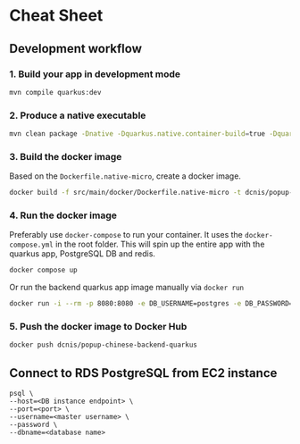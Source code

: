 # Cheat Sheet

## Development workflow

### 1. Build your app in development mode

```bash
mvn compile quarkus:dev
```

### 2. Produce a native executable
```bash
mvn clean package -Dnative -Dquarkus.native.container-build=true -Dquarkus.container-image.build=true -Dquarkus.profile=prod
```

### 3. Build the docker image
Based on the `Dockerfile.native-micro`, create a docker image.
    
```bash
docker build -f src/main/docker/Dockerfile.native-micro -t dcnis/popup-chinese-backend-quarkus .
```

### 4. Run the docker image
Preferably use `docker-compose` to run your container. It uses the `docker-compose.yml` in the root folder.
This will spin up the entire app with the quarkus app, PostgreSQL DB and redis.
```bash
docker compose up
```
Or run the backend quarkus app image manually via `docker run`
```bash
docker run -i --rm -p 8080:8080 -e DB_USERNAME=postgres -e DB_PASSWORD=postgres -e DB_URI=jdbc:postgresql://172.17.0.2:5432/postgres dcnis/popup-chinese-backend-quarkus
```

### 5. Push the docker image to Docker Hub

```bash
docker push dcnis/popup-chinese-backend-quarkus
```

## Connect to RDS PostgreSQL from EC2 instance

```
psql \
--host=<DB instance endpoint> \
--port=<port> \
--username=<master username> \
--password \
--dbname=<database name> 
```
